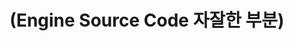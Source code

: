 ---
layout: default
title: "(Engine Source Code 자잘한 부분)"
parent: "(UE SourceCode 분석 🤖)"
has_children: true
nav_order: 9
---